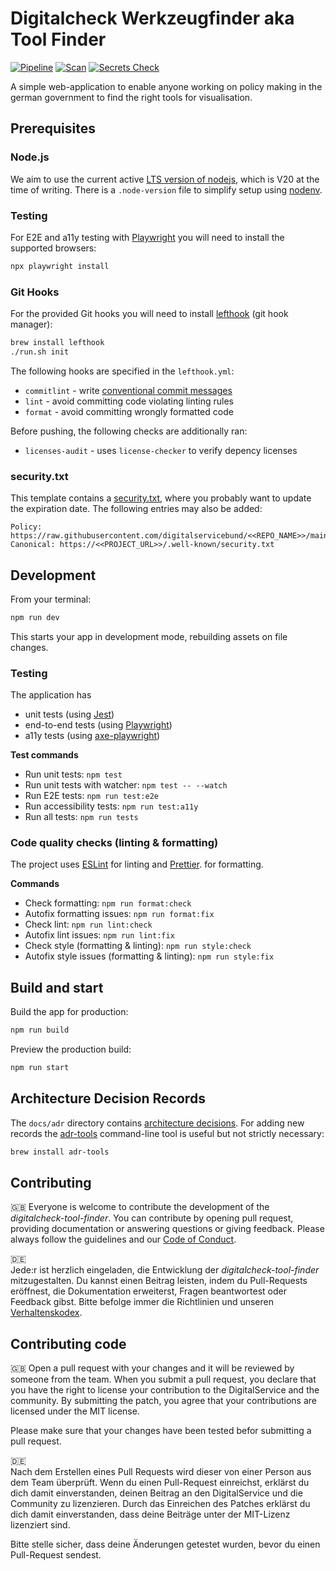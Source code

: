 # Digitalcheck Werkzeugfinder aka Tool Finder

[![Pipeline](https://github.com/digitalservicebund/digitalcheck-tool-finder/actions/workflows/pipeline.yml/badge.svg)](https://github.com/digitalservicebund/digitalcheck-tool-finder/actions/workflows/pipeline.yml)
[![Scan](https://github.com/digitalservicebund/digitalcheck-tool-finder/actions/workflows/scan.yml/badge.svg)](https://github.com/digitalservicebund/digitalcheck-tool-finder/actions/workflows/scan.yml)
[![Secrets Check](https://github.com/digitalservicebund/digitalcheck-tool-finder/actions/workflows/secrets-check.yml/badge.svg)](https://github.com/digitalservicebund/digitalcheck-tool-finder/actions/workflows/secrets-check.yml)

A simple web-application to enable anyone working on policy making in the german government to find the right tools for visualisation.

## Prerequisites

### Node.js

We aim to use the current active [LTS version of nodejs](https://nodejs.dev/en/about/releases/), which is V20 at the time of writing.
There is a `.node-version` file to simplify setup using [nodenv](https://github.com/nodenv/nodenv).

### Testing

For E2E and a11y testing with [Playwright](https://playwright.dev/docs/intro) you will need to install the supported browsers:

```bash
npx playwright install
```

### Git Hooks

For the provided Git hooks you will need to install [lefthook](https://github.com/evilmartians/lefthook/blob/master/docs/full_guide.md)
(git hook manager):

```bash
brew install lefthook
./run.sh init
```

The following hooks are specified in the `lefthook.yml`:

- `commitlint` - write [conventional commit messages](https://chris.beams.io/posts/git-commit/)
- `lint` - avoid committing code violating linting rules
- `format` - avoid committing wrongly formatted code

Before pushing, the following checks are additionally ran:

- `licenses-audit` - uses `license-checker` to verify depency licenses

### security.txt

This template contains a [security.txt](https://securitytxt.org/), where you probably want to update the expiration date. The following entries may also be added:

```
Policy: https://raw.githubusercontent.com/digitalservicebund/<<REPO_NAME>>/main/SECURITY.md
Canonical: https://<<PROJECT_URL>>/.well-known/security.txt
```

## Development

From your terminal:

```sh
npm run dev
```

This starts your app in development mode, rebuilding assets on file changes.

### Testing

The application has

- unit tests (using [Jest](https://jestjs.io/docs/getting-started))
- end-to-end tests (using [Playwright](https://playwright.dev/docs/intro))
- a11y tests (using [axe-playwright](https://www.npmjs.com/package/axe-playwright))

**Test commands**

- Run unit tests: `npm test`
- Run unit tests with watcher: `npm test -- --watch`
- Run E2E tests: `npm run test:e2e`
- Run accessibility tests: `npm run test:a11y`
- Run all tests: `npm run tests`

### Code quality checks (linting & formatting)

The project uses [ESLint](https://eslint.org/docs/latest/) for linting and [Prettier](https://prettier.io/docs/en/). for formatting.

**Commands**

- Check formatting: `npm run format:check`
- Autofix formatting issues: `npm run format:fix`
- Check lint: `npm run lint:check`
- Autofix lint issues: `npm run lint:fix`
- Check style (formatting & linting): `npm run style:check`
- Autofix style issues (formatting & linting): `npm run style:fix`

## Build and start

Build the app for production:

```sh
npm run build
```

Preview the production build:

```sh
npm run start
```

## Architecture Decision Records

The `docs/adr` directory contains [architecture decisions](https://cognitect.com/blog/2011/11/15/documenting-architecture-decisions).
For adding new records the [adr-tools](https://github.com/npryce/adr-tools) command-line tool is useful but not strictly necessary:

```bash
brew install adr-tools
```

## Contributing

🇬🇧
Everyone is welcome to contribute the development of the _digitalcheck-tool-finder_. You can contribute by opening pull request,
providing documentation or answering questions or giving feedback. Please always follow the guidelines and our
[Code of Conduct](CODE_OF_CONDUCT.md).

🇩🇪  
Jede:r ist herzlich eingeladen, die Entwicklung der _digitalcheck-tool-finder_ mitzugestalten. Du kannst einen Beitrag leisten,
indem du Pull-Requests eröffnest, die Dokumentation erweiterst, Fragen beantwortest oder Feedback gibst.
Bitte befolge immer die Richtlinien und unseren [Verhaltenskodex](CODE_OF_CONDUCT_DE.md).

## Contributing code

🇬🇧
Open a pull request with your changes and it will be reviewed by someone from the team. When you submit a pull request,
you declare that you have the right to license your contribution to the DigitalService and the community.
By submitting the patch, you agree that your contributions are licensed under the MIT license.

Please make sure that your changes have been tested befor submitting a pull request.

🇩🇪  
Nach dem Erstellen eines Pull Requests wird dieser von einer Person aus dem Team überprüft. Wenn du einen Pull-Request
einreichst, erklärst du dich damit einverstanden, deinen Beitrag an den DigitalService und die Community zu
lizenzieren. Durch das Einreichen des Patches erklärst du dich damit einverstanden, dass deine Beiträge unter der
MIT-Lizenz lizenziert sind.

Bitte stelle sicher, dass deine Änderungen getestet wurden, bevor du einen Pull-Request sendest.
